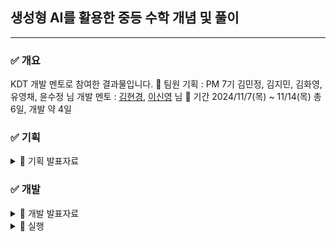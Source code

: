## 생성형 AI를 활용한 중등 수학 개념 및 풀이
---
### ✅ 개요
KDT 개발 멘토로 참여한 결과물입니다.
📌 팀원
기획 : PM 7기 김민정, 김지민, 김화영, 유영채, 윤수정 님
개발 멘토 : [김현경](https://github.com/beubeu95), [이신영](https://github.com/2shin0) 님
📌 기간
2024/11/7(목) ~ 11/14(목) 총 6일, 개발 약 4일

### ✅ 기획
<details>
  <summary>📌 기획 발표자료</summary>
  
  <p align="center">
    <img src="https://github.com/user-attachments/assets/d5b211fc-391a-4489-b606-770729b453da" width="45%" />
    <img src="https://github.com/user-attachments/assets/329fbb80-a861-4981-bbdd-0ecd9300baeb" width="45%" />
  </p>
  <p align="center">
    <img src="https://github.com/user-attachments/assets/eba2010c-58a3-400a-84cb-2724ad2ca3c4" width="45%" />
    <img src="https://github.com/user-attachments/assets/c6095827-5489-4358-ae2b-8eec07f4141d" width="45%" />
  </p>
  <p align="center">
    <img src="https://github.com/user-attachments/assets/6fc2f42a-6aa8-4067-b151-402e253b0f38" width="45%" />
    <img src="https://github.com/user-attachments/assets/9af8db2c-5393-4738-a379-e5ca365ffc4e" width="45%" />
  </p>
  <p align="center">
    <img src="https://github.com/user-attachments/assets/8359e8c3-b586-462a-b798-2edda6c11518" width="45%" />
    <img src="https://github.com/user-attachments/assets/100a1257-35ac-463e-9396-7ab2e76a1328" width="45%" />
  </p>
  <p align="center">
    <img src="https://github.com/user-attachments/assets/ecd770ea-2952-4ffa-9fc3-80af57946cec" width="45%" />
  </p>
  
</details>

### ✅ 개발
<details>
  <summary>📌 개발 발표자료</summary>
  
  <p align="center">
    <img src="https://github.com/user-attachments/assets/63830cfc-46b5-44e1-89be-0dc52c782f9f" width="45%" />
    <img src="https://github.com/user-attachments/assets/63370a05-fd85-420b-a822-4515a2155044" width="45%" />
  </p>
  <p align="center">
    <img src="https://github.com/user-attachments/assets/8eaa9dba-de1f-4dfd-b6a3-88a7a60cdf7f" width="45%" />
    <img src="https://github.com/user-attachments/assets/fbdecc6a-2230-4a34-a967-ee801c667783" width="45%" />
  </p>
  <p align="center">
    <img src="https://github.com/user-attachments/assets/dfd84f78-38ff-4cac-83b1-a0040939ff5c" width="45%" />
    <img src="https://github.com/user-attachments/assets/4b271fe9-2ba6-4d5a-a38b-7b8e6b000c5a" width="45%" />
  </p>

</details>

<details>
  <summary>📌 실행</summary>
  
  1. 개발 환경
  - VSCode
  - Python 3.10.0

  2. OpenAI API KEY 준비
  - API 키를 발급받아 .env에 넣어주세요.

  3. RAG 문서를 PDF 폴더에 넣어주세요.

  4. 다음 명령어를 순서대로 실행하여 주세요.
  ```
# 가상환경 생성(괄호는 실제 입력 x)
python -m venv (가상환경 이름)

# 가상환경 활성화(괄호는 실제 입력 x)
(가상환경 이름)/Scrips/activate

# 패키지 설치
pip install - r requirements.txt

# PDF 청킹, 임베딩, 벡터DB에 저장
python file_trans.py

# 챗봇 실행
python main.py
  ```

</details>
